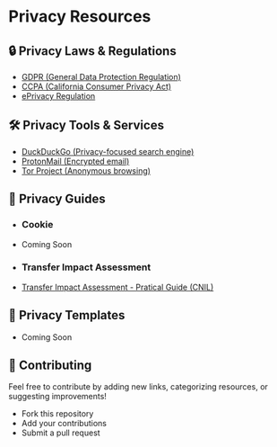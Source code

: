 # Privacy Resources

## 🔒 Privacy Laws & Regulations
- [GDPR (General Data Protection Regulation)](https://gdpr.eu/)
- [CCPA (California Consumer Privacy Act)](https://oag.ca.gov/privacy/ccpa)
- [ePrivacy Regulation](https://ec.europa.eu/digital-strategy/our-policies/eprivacy-regulation_en)

## 🛠 Privacy Tools & Services
- [DuckDuckGo (Privacy-focused search engine)](https://duckduckgo.com/)
- [ProtonMail (Encrypted email)](https://protonmail.com/)
- [Tor Project (Anonymous browsing)](https://www.torproject.org/)

## 📖 Privacy Guides
- ### Cookie
- Coming Soon
- ### Transfer Impact Assessment
- [Transfer Impact Assessment - Pratical Guide (CNIL)](https://www.cnil.fr/sites/cnil/files/2025-01/guide_tia.pdf)

## 📖 Privacy Templates
- Coming Soon

## 🚀 Contributing
Feel free to contribute by adding new links, categorizing resources, or suggesting improvements!

- Fork this repository
- Add your contributions
- Submit a pull request
